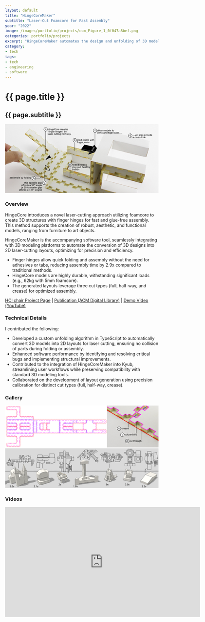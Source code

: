 ```yaml
---
layout: default
title: "HingeCoreMaker"
subtitle: "Laser-Cut Foamcore for Fast Assembly"
year: "2022"
image: /images/portfolio/projects/csm_Figure_1_0f047a8bef.png
categories: portfolio/projects
excerpt: "HingeCoreMaker automates the design and unfolding of 3D models for laser-cutting layouts."
category:
- tech
tags:
- tech
- engineering
- software
---
```

<div class="portfolio">
<h1>{{ page.title }}</h1>
<h2>{{ page.subtitle }}</h2>
<section>
<img src="/images/portfolio/projects/csm_Figure_1_0f047a8bef.png" alt="HingeCore main image">
</section>
<section>
<h3>Overview</h3>
HingeCore introduces a novel laser-cutting approach utilizing foamcore to create 3D structures with finger hinges for fast and glue-free assembly. This method supports the creation of robust, aesthetic, and functional models, ranging from furniture to art objects.

HingeCoreMaker is the accompanying software tool, seamlessly integrating with 3D modeling platforms to automate the conversion of 3D designs into 2D laser-cutting layouts, optimizing for precision and efficiency.

<p>
<ul>
<li>Finger hinges allow quick folding and assembly without the need for adhesives or tabs, reducing assembly time by 2.9x compared to traditional methods.</li>
<li>HingeCore models are highly durable, withstanding significant loads (e.g., 62kg with 5mm foamcore).</li>
<li>The generated layouts leverage three cut types (full, half-way, and crease) for optimized assembly.</li>
</ul>
</p>
<p>
<a href="https://hpi.de/baudisch/projects/hingecore.html" target="_blank">HCI chair Project Page</a> | 
<a href="https://doi.org/10.1145/3526113.3545618" target="_blank">Publication (ACM Digital Library)</a> | 
<a href="https://youtu.be/N710JaRqcq8" target="_blank">Demo Video (YouTube)</a>
</p>
</section>
<section>
<h3>Technical Details</h3>
I contributed the following:
<ul>
<li>Developed a custom unfolding algorithm in TypeScript to automatically convert 3D models into 2D layouts for laser cutting, ensuring no collision of parts during folding or assembly.</li>
<li>Enhanced software performance by identifying and resolving critical bugs and implementing structural improvements.</li>
<li>Contributed to the integration of HingeCoreMaker into Kyub, streamlining user workflows while preserving compatibility with standard 3D modeling tools.</li>
<li>Collaborated on the development of layout generation using precision calibration for distinct cut types (full, half-way, crease).</li>
</ul>
</section>
<section>
<h3>Gallery</h3>
<img src="/images/portfolio/projects/csm_figure_8_87b9e1e26d.png" alt="HingeCore assembly process">
<img src="/images/portfolio/projects/Screenshot 2025-01-17 at 16.25.25.png" alt="HingeCore interface example">
</section>
<section>
<h3>Videos</h3>
<iframe title="youtube-player" src="https://www.youtube.com/embed/N710JaRqcq8" width="640" height="360" frameborder="0" allowfullscreen></iframe>
</section>
</div>
